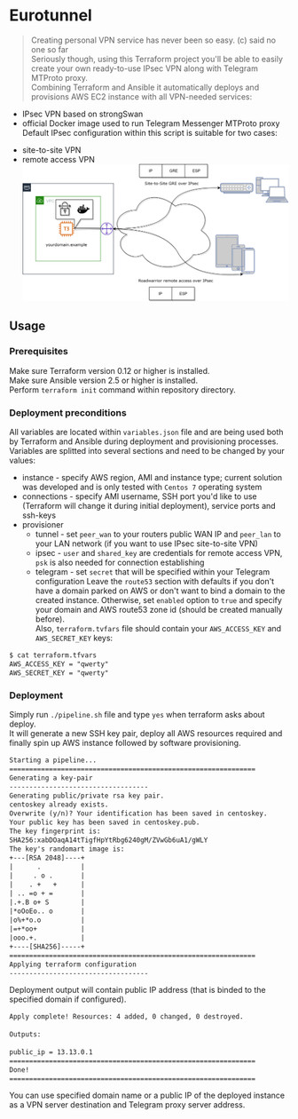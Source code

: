# Eurotunnel
> Creating personal VPN service has never been so easy. (c) said no one so far  
Seriously though, using this Terraform project you'll be able to easily create your own ready-to-use IPsec VPN along with Telegram MTProto proxy.  
Combining Terraform and Ansible it automatically deploys and provisions AWS EC2 instance with all VPN-needed services:
* IPsec VPN based on strongSwan
* official Docker image used to run Telegram Messenger MTProto proxy
Default IPsec configuration within this script is suitable for two cases:
- site-to-site VPN
- remote access VPN  
![Alt text](./images/scheme.png?raw=true "Deployed scheme")
## Usage
### Prerequisites
Make sure Terraform version 0.12 or higher is installed.  
Make sure Ansible version 2.5 or higher is installed.  
Perform `terraform init` command within repository directory.  
### Deployment preconditions
All variables are located within `variables.json` file and are being used both by Terraform and Ansible during deployment and provisioning processes.  
Variables are splitted into several sections and need to be changed by your values:
* instance - specify AWS region, AMI and instance type; current solution was developed and is only tested with `Centos 7` operating system
* connections - specify AMI username, SSH port you'd like to use (Terraform will change it during initial deployment), service ports and ssh-keys
* provisioner
  - tunnel - set `peer_wan` to your routers public WAN IP and `peer_lan` to your LAN network (if you want to use IPsec site-to-site VPN)
  - ipsec - `user` and `shared_key` are credentials for remote access VPN, `psk` is also needed for connection establishing
  - telegram - set `secret` that will be specified within your Telegram configuration
Leave the `route53` section with defaults if you don't have a domain parked on AWS or don't want to bind a domain to the created instance. Otherwise, set `enabled` option to `true` and specify your domain and AWS route53 zone id (should be created manually before).  
Also, `terraform.tvfars` file should contain your `AWS_ACCESS_KEY` and `AWS_SECRET_KEY` keys:
```
$ cat terraform.tfvars
AWS_ACCESS_KEY = "qwerty"
AWS_SECRET_KEY = "qwerty"
```
### Deployment
Simply run `./pipeline.sh` file and type `yes` when terraform asks about deploy.  
It will generate a new SSH key pair, deploy all AWS resources required and finally spin up AWS instance followed by software provisioning.  
```
Starting a pipeline...
==============================================================
Generating a key-pair
-----------------------------------
Generating public/private rsa key pair.
centoskey already exists.
Overwrite (y/n)? Your identification has been saved in centoskey.
Your public key has been saved in centoskey.pub.
The key fingerprint is:
SHA256:xabDOaqA14tTigfHpYtRbg6240gM/ZVwGb6uA1/gWLY
The key's randomart image is:
+---[RSA 2048]----+
|      .          |
|     . o .       |
|    . +   +      |
| .. =o + =       |
|.+.B o+ S        |
|*oOoEo.. o       |
|o%+*o.o          |
|=+*oo+           |
|ooo.+.           |
+----[SHA256]-----+
==============================================================
Applying terraform configuration
-----------------------------------
```
Deployment output will contain public IP address (that is binded to the specified domain if configured).
```
Apply complete! Resources: 4 added, 0 changed, 0 destroyed.

Outputs:

public_ip = 13.13.0.1
==============================================================
Done!
==============================================================
```
You can use specified domain name or a public IP of the deployed instance as a VPN server destination and Telegram proxy server address.  
